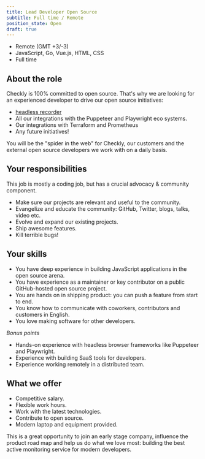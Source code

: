 ```yaml
---
title: Lead Developer Open Source
subtitle: Full time / Remote
position_state: Open
draft: true
---
```


- Remote (GMT +3/-3)
- JavaScript, Go, Vue.js, HTML, CSS
- Full time

## About the role

Checkly is 100% committed to open source. That's why we are looking for an experienced developer to drive our open source initiatives:

 - [headless recorder](https://github.com/checkly/headless-recorder)
 - All our integrations with the Puppeteer and Playwright eco systems.
 - Our integrations with Terraform and Prometheus
 - Any future initiatives!

You will be the "spider in the web" for Checkly, our customers and the external open source developers we work with on a daily basis.

## Your responsibilities

This job is mostly a coding job, but has a crucial advocacy & community component.

 - Make sure our projects are relevant and useful to the community.
 - Evangelize and educate the community: GitHub, Twitter, blogs, talks, video etc.
 - Evolve and expand our existing projects.
 - Ship awesome features.
 - Kill terrible bugs!

## Your skills

- You have deep experience in building JavaScript applications in the open source arena.
- You have experience as a maintainer or key contributor on a public GitHub-hosted open source project.
- You are hands on in shipping product: you can push a feature from start to end.
- You know how to communicate with coworkers, contributors and customers in English.
- You love making software for other developers.

*Bonus points*

- Hands-on experience with headless browser frameworks like Puppeteer and Playwright.
- Experience with building SaaS tools for developers.
- Experience working remotely in a distributed team.

## What we offer

- Competitive salary.
- Flexible work hours.
- Work with the latest technologies.
- Contribute to open source.
- Modern laptop and equipment provided.

This is a great opportunity to join an early stage company, influence the product road map and help us do what we love most:
building the best active monitoring service for modern developers.
